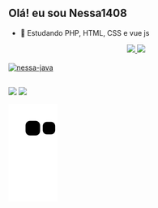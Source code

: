 ## Olá! eu sou Nessa1408

- 🌱 Estudando PHP, HTML, CSS e vue js

<div align="center">
  <a href="https://github.com/nessa1408">
  <img height="150px" src="https://github-readme-stats.vercel.app/api?username=nessa1408&show_icons=true&theme=dark&include_all_commits=true&count_private=true"/>
  <img height="150px" src="https://github-readme-stats.vercel.app/api/top-langs/?username=nessa1408&layout=compact&langs_count=7&theme=dark"/>
</div>

<div style="display: inline_block"><br>
  <img align="center" alt="nessa-java" height="30" width="40" src="https://cdn.jsdelivr.net/gh/devicons/devicon/icons/java/java-original.svg">
</div>

##
 
<div> 
 
  <a href = "mailto:vanessadossantos1408@gmail.com"><img src="https://img.shields.io/badge/-Gmail-%23333?style=for-the-badge&logo=gmail&logoColor=white" target="_blank"></a>
  <a href="https://www.linkedin.com/in/vanessa-santana-a7060a186" target="_blank"><img src="https://img.shields.io/badge/-LinkedIn-%230077B5?style=for-the-badge&logo=linkedin&logoColor=white" target="_blank"></a> 
 
  ![snake gif](https://github.com/nessa1408/nessa1408/blob/output/github-contribution-grid-snake.svg)
 
</div>
